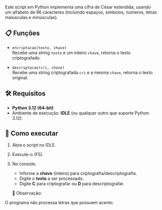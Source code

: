Este script em Python implementa uma cifra de César estendida, usando um alfabeto de 96 caracteres (incluindo espaços, símbolos, números, letras maiúsculas e minúsculas).

## 📋 Funções

- `encriptacao(texto, chave)`  
  Recebe uma string `texto` e um inteiro `chave`, retorna o texto criptografado.

- `descriptacao(cri, chave)`  
  Recebe uma string criptografada `cri` e a mesma `chave`, retorna o texto original.

## 🛠️ Requisitos

- **Python 3.12 (64‑bit)**  
- Ambiente de execução: **IDLE** (ou qualquer outro que suporte Python 3.12).

## 🚀 Como executar

1. Abra o script no IDLE.  
2. Execute-o (F5).  
3. No console:
   - Informe a **chave** (inteiro) para criptografia/descriptografia.  
   - Digite o **texto** a ser processado.  
   - Digite **C** para criptografar ou **D** para descriptografar.

   🔔 Observação:

 O programa não processa letras que possuem acento.

